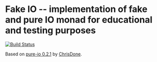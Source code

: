 # Fake IO -- implementation of fake and pure IO monad for educational and testing purposes

[![Build Status](https://travis-ci.org/vlstill/fake-io.svg?branch=master)](https://travis-ci.org/vlstill/fake-io)

Based on [pure-io 0.2.1](https://hackage.haskell.org/package/pure-io-0.2.1) by
[ChrisDone](https://hackage.haskell.org/user/ChrisDone).
